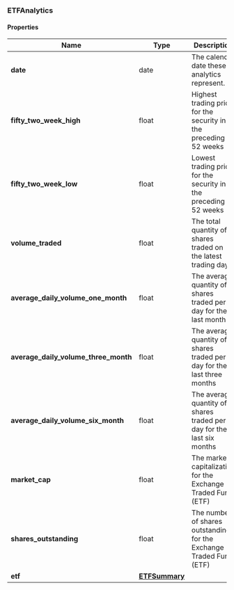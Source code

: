 

[//]: # (CLASS:ETFAnalytics)

[//]: # (KIND:object)

### ETFAnalytics

#### Properties

[//]: # (START_DEFINITION)

Name | Type | Description
------------ | ------------- | -------------
**date** | date | The calendar date these analytics represent. &nbsp;
**fifty_two_week_high** | float | Highest trading price for the security in the preceding 52 weeks &nbsp;
**fifty_two_week_low** | float | Lowest trading price for the security in the preceding 52 weeks &nbsp;
**volume_traded** | float | The total quantity of shares traded on the latest trading day &nbsp;
**average_daily_volume_one_month** | float | The average quantity of shares traded per day for the last month &nbsp;
**average_daily_volume_three_month** | float | The average quantity of shares traded per day for the last three months &nbsp;
**average_daily_volume_six_month** | float | The average quantity of shares traded per day for the last six months &nbsp;
**market_cap** | float | The market capitalization for the Exchange Traded Fund (ETF) &nbsp;
**shares_outstanding** | float | The number of shares outstanding for the Exchange Traded Fund (ETF) &nbsp;
**etf** | [**ETFSummary**](ETFSummary.md) |  &nbsp;

[//]: # (END_DEFINITION)


[//]: # (CONTAINED_CLASS:ETFSummary)



